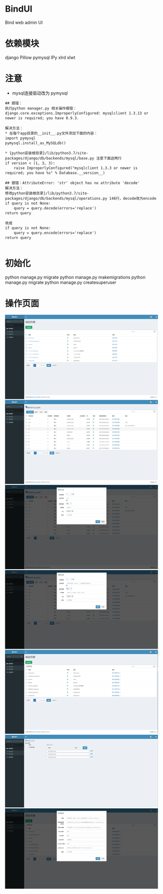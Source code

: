 # BindUI

Bind web admin UI


# 依赖模块
django
Pillow
pymysql
IPy
xlrd
xlwt

# 注意
* mysql连接驱动改为 pymysql
```
## 报错：
执行python manager.py 相关操作报错：django.core.exceptions.ImproperlyConfigured: mysqlclient 1.3.13 or newer is required; you have 0.9.3.

解决方法：
* 在每个app目录的__init__.py文件添加下面的内容：
import pymysql
pymysql.install_as_MySQLdb()

* {python安装根目录}/lib/python3.7/site-packages/django/db/backends/mysql/base.py 注意下面这两行
if version < (1, 3, 3):
    raise ImproperlyConfigured("mysqlclient 1.3.3 or newer is required; you have %s" % Database.__version__)

## 报错：AttributeError: 'str' object has no attribute 'decode'
解决方法：
修改python安装根目录}/lib/python3.7/site-packages/django/db/backends/mysql/operations.py 146行，decode改为encode
if query is not None:
    query = query.decode(errors='replace')
return query

改成
if query is not None:
    query = query.encode(errors='replace')
return query


```

# 初始化
python manage.py migrate
python manage.py makemigrations
python manage.py migrate
python manage.py createsuperuser


# 操作页面
![image](https://github.com/cucker0/file_store/blob/master/BindUI/01.png)
![image](https://github.com/cucker0/file_store/blob/master/BindUI/02.png)
![image](https://github.com/cucker0/file_store/blob/master/BindUI/03.png)
![image](https://github.com/cucker0/file_store/blob/master/BindUI/3.2.png)
![image](https://github.com/cucker0/file_store/blob/master/BindUI/04.png)
![image](https://github.com/cucker0/file_store/blob/master/BindUI/05.png)
![image](https://github.com/cucker0/file_store/blob/master/BindUI/06.png)